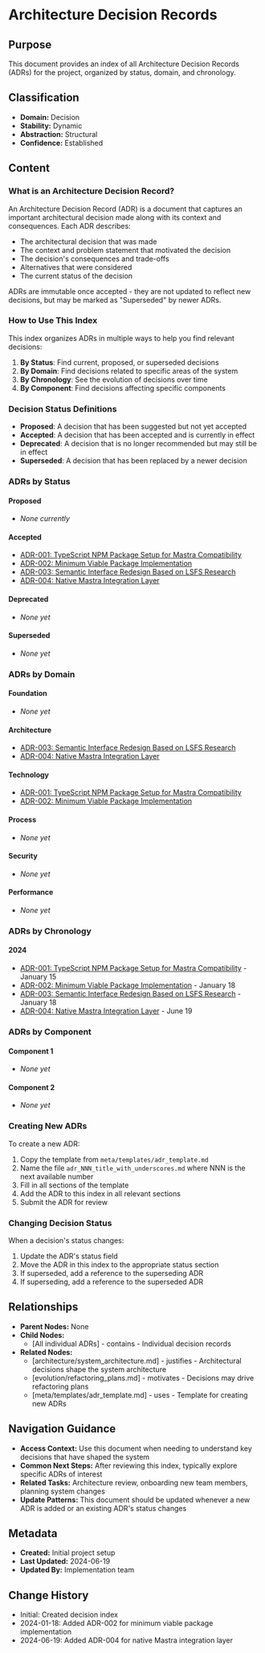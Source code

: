 # Architecture Decision Records

## Purpose
This document provides an index of all Architecture Decision Records (ADRs) for the project, organized by status, domain, and chronology.

## Classification
- **Domain:** Decision
- **Stability:** Dynamic
- **Abstraction:** Structural
- **Confidence:** Established

## Content

### What is an Architecture Decision Record?

An Architecture Decision Record (ADR) is a document that captures an important architectural decision made along with its context and consequences. Each ADR describes:

- The architectural decision that was made
- The context and problem statement that motivated the decision
- The decision's consequences and trade-offs
- Alternatives that were considered
- The current status of the decision

ADRs are immutable once accepted - they are not updated to reflect new decisions, but may be marked as "Superseded" by newer ADRs.

### How to Use This Index

This index organizes ADRs in multiple ways to help you find relevant decisions:

1. **By Status**: Find current, proposed, or superseded decisions
2. **By Domain**: Find decisions related to specific areas of the system
3. **By Chronology**: See the evolution of decisions over time
4. **By Component**: Find decisions affecting specific components

### Decision Status Definitions

- **Proposed**: A decision that has been suggested but not yet accepted
- **Accepted**: A decision that has been accepted and is currently in effect
- **Deprecated**: A decision that is no longer recommended but may still be in effect
- **Superseded**: A decision that has been replaced by a newer decision

### ADRs by Status

#### Proposed
- *None currently*

#### Accepted
- [ADR-001: TypeScript NPM Package Setup for Mastra Compatibility](adr_001_typescript_npm_package_setup_for_mastra_compatibility.md)
- [ADR-002: Minimum Viable Package Implementation](adr_002_minimum_viable_package_implementation.md)
- [ADR-003: Semantic Interface Redesign Based on LSFS Research](adr_003_semantic_interface_redesign.md)
- [ADR-004: Native Mastra Integration Layer](adr_004_native_mastra_integration_layer.md)

#### Deprecated
- *None yet*

#### Superseded
- *None yet*

### ADRs by Domain

#### Foundation
- *None yet*

#### Architecture
- [ADR-003: Semantic Interface Redesign Based on LSFS Research](adr_003_semantic_interface_redesign.md)
- [ADR-004: Native Mastra Integration Layer](adr_004_native_mastra_integration_layer.md)

#### Technology
- [ADR-001: TypeScript NPM Package Setup for Mastra Compatibility](adr_001_typescript_npm_package_setup_for_mastra_compatibility.md)
- [ADR-002: Minimum Viable Package Implementation](adr_002_minimum_viable_package_implementation.md)

#### Process
- *None yet*

#### Security
- *None yet*

#### Performance
- *None yet*

### ADRs by Chronology

#### 2024
- [ADR-001: TypeScript NPM Package Setup for Mastra Compatibility](adr_001_typescript_npm_package_setup_for_mastra_compatibility.md) - January 15
- [ADR-002: Minimum Viable Package Implementation](adr_002_minimum_viable_package_implementation.md) - January 18
- [ADR-003: Semantic Interface Redesign Based on LSFS Research](adr_003_semantic_interface_redesign.md) - January 18
- [ADR-004: Native Mastra Integration Layer](adr_004_native_mastra_integration_layer.md) - June 19

### ADRs by Component

#### Component 1
- *None yet*

#### Component 2
- *None yet*

### Creating New ADRs

To create a new ADR:

1. Copy the template from `meta/templates/adr_template.md`
2. Name the file `adr_NNN_title_with_underscores.md` where NNN is the next available number
3. Fill in all sections of the template
4. Add the ADR to this index in all relevant sections
5. Submit the ADR for review

### Changing Decision Status

When a decision's status changes:

1. Update the ADR's status field
2. Move the ADR in this index to the appropriate status section
3. If superseded, add a reference to the superseding ADR
4. If superseding, add a reference to the superseded ADR

## Relationships
- **Parent Nodes:** None
- **Child Nodes:** 
  - [All individual ADRs] - contains - Individual decision records
- **Related Nodes:** 
  - [architecture/system_architecture.md] - justifies - Architectural decisions shape the system architecture
  - [evolution/refactoring_plans.md] - motivates - Decisions may drive refactoring plans
  - [meta/templates/adr_template.md] - uses - Template for creating new ADRs

## Navigation Guidance
- **Access Context:** Use this document when needing to understand key decisions that have shaped the system
- **Common Next Steps:** After reviewing this index, typically explore specific ADRs of interest
- **Related Tasks:** Architecture review, onboarding new team members, planning system changes
- **Update Patterns:** This document should be updated whenever a new ADR is added or an existing ADR's status changes

## Metadata
- **Created:** Initial project setup
- **Last Updated:** 2024-06-19
- **Updated By:** Implementation team

## Change History
- Initial: Created decision index
- 2024-01-18: Added ADR-002 for minimum viable package implementation
- 2024-06-19: Added ADR-004 for native Mastra integration layer
